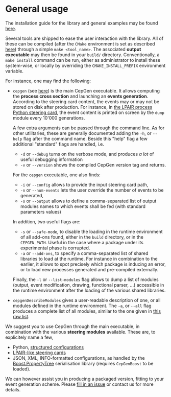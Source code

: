 # General usage

The installation guide for the library and general examples may be found [here](/install.md).

Several tools are shipped to ease the user interaction with the library.
All of these can be compiled (after the `CMake` environment is set as described [here](/install.md)) through a simple `make <tool_name>`.
The associated **output executable** may then be found in your `build/` directory.
Conventionally, a `make install` command can be run, either as administrator to install these system-wise, or locally by overriding the `CMAKE_INSTALL_PREFIX` environment variable.

For instance, one may find the following:

- `cepgen` (see [here](https://github.com/cepgen/cepgen/blob/master/src/cepgen.cc)) is the main CepGen executable.
  It allows computing the **process cross section** and launching an **events generation**.
  According to the steering card content, the events may or may not be stored on disk after production.
  For instance, in [the LPAIR process Python steering card](https://github.com/cepgen/cepgen/blob/master/Cards/lpair_cfg.py), the event content is printed on screen by the `dump` module every 10'000 generations.

  A few extra arguments can be passed through the command line. As for other utilitaries, these are generally documented adding the `-h`, or `--help` flag after the command name.
  Beside this "help" flag a few additional "standard" flags are handled, i.e.

  - `-d` or `--debug` turns on the verbose mode, and produces *a lot* of useful debugging information
  - `-v` or `--version` shows the compiled CepGen version tag and returns.

  For the `cepgen` executable, one also finds:

  - `-i` or `--config` allows to provide the input steering card path,
  - `-n` or `--num-events` lets the user override the number of events to be generated,
  - `-o` or `--output` allows to define a comma-separated list of output modules names to which events shall be fed (with standard parameters values)

  In addition, two useful flags are:

  - `-s` or `--safe-mode`, to disable the loading in the runtime environment of all add-ons found, either in the `build` directory, or in the `CEPGEN_PATH`.
    Useful in the case where a package under its experimental phase is corrupted.
  - `-a` or `--add-ons`, to specify a comma-separated list of shared libraries to load at the runtime.
    For instance in combination to the earlier, it allows to spot precisely which package is inducing an error, or to load new processes generated and pre-compiled externally.

  Finally, the `-l` or `--list-modules` flag allows to dump a list of modules (output, event modification, drawing, functional parser, ...) accessible in the runtime environment after the loading of the various shared libraries.

- `cepgenDescribeModules` gives a user-readable description of one, or all modules defined in the runtime environment. The `-a`, or `--all` flag produces a complete list of all modules, similar to the one given in [this raw list](/raw-modules.md).

We suggest you to use CepGen through the main executable, in combination with the various **steering modules** available.
These are, to explicitely name a few,

- Python, [structured configurations](/cards-python.md)
- [LPAIR-like steering cards](/cards-lpair.md)
- JSON, XML, INFO-formatted configurations, as handled by the [Boost.PropertyTree](https://www.boost.org/doc/libs/1_84_0/doc/html/property_tree.html) serialisation library (requires `CepGenBoost` to be loaded).

We can however assist you in producing a packaged version, fitting to your event generation scheme.
Please [fill in an issue](https://github.com/cepgen/cepgen/issues/new) or contact us for more details.
